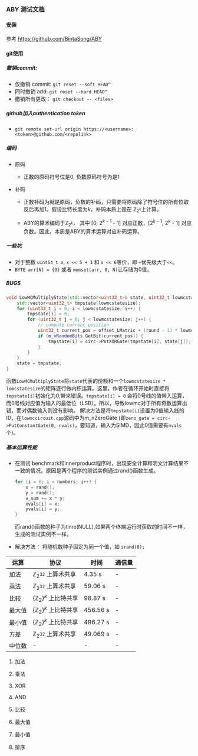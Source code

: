 ### ABY 测试文档

#### 安装 

参考 https://github.com/BintaSong/ABY


#### git使用

##### 撤销commit: 
- 仅撤销 commit: `git reset --soft HEAD^`
- 同时撤销 add: `git reset --hard HEAD^`
- 撤销所有更改： `git checkout -- <files>`
##### github加入authentication token
- `git remote set-url origin https://<username>:<token>@github.com/<repolink>`

##### 编码
- 原码
    - 正数的原码符号位是0, 负数原码符号为是1

- 补码
    - 正数补码为就是原码，负数的补码，只需要将原码除了符号位的所有位取反后再加1。假设比特长度为$k$，补码本质上是在 $\mathbb{Z}_{2^k}$上计算。

    - ABY的算术编码于$\mathbb{Z}_{2^k}$， 其中 [0, $2^{k-1}$ - 1] 对应正数，[$2^{k-1}$, $2^k$ - 1] 对应负数。因此，本质是ABY的算术运算对应补码运算。

##### 一些坑
- 对于整数 `uint64_t x`, `x << 5 + 1` 和 `x << 6`等价，即 `+`优先级大于`<<`。
- `BYTE arr[N] = {0}` 或者 `memset(arr, 0, N)`让存储为0值。

##### BUGS
```c++
void LowMCMultiplyState(std::vector<uint32_t>& state, uint32_t lowmcstatesize, uint32_t round, BooleanCircuit* circ) {
	std::vector<uint32_t> tmpstate(lowmcstatesize);
	for (uint32_t i = 0; i < lowmcstatesize; i++) {
		tmpstate[i] = 0;
		for (uint32_t j = 0; j < lowmcstatesize; j++) {
			// compute current position
			uint32_t current_pos = offset_LMatric + (round - 1) * lowmcstatesize * lowmcstatesize + i * lowmcstatesize + j; 
			if (m_vRandomBits.GetBit(current_pos)) {
				tmpstate[i] = circ->PutXORGate(tmpstate[i], state[j]);
			}
		}
	}
	state = tmpstate;
}
```
函数`LowMCMultiplyState`将`state`代表的份额和一个`lowmcstatesize * lomcstatesize`的矩阵逐行做内积运算。这里，作者在循环开始时直接将`tmpstate[i]`初始化为0,带来错误。`tmpstate[i] = 0` 会将0号线的值带入运算，而0号线对应值为输入的最低位（LSB）。所以，导致lowmc对于所有奇数运算出错，而对偶数输入则没有影响。 解决方法是将`tmpstate[i]`设置为0值输入线的ID，在`lowmccircuit.cpp`源码中为m_nZeroGate (即`zero_gate = circ->PutConstantGate(0, nvals)`，要知道，输入为SIMD，因此0值需要有`nvals`个)。 


##### 基本运算性能
- 在测试 benchmark和innerproduct程序时，出现安全计算和明文计算结果不一致的情况。原因是两个程序的测试实例通过rand()函数生成。
    ```c++
    for (i = 0; i < numbers; i++) {
        x = rand();
        y = rand();
        v_sum += x * y;
        xvals[i] = x;
        yvals[i] = y;
    } 
    ```
    而rand()函数的种子为time(NULL),如果两个终端运行时获取的时间不一样，生成的测试实例不一样。

- 解决方法： 将随机数种子固定为同一个值，如 `srand(0);`


| 运算 | 协议 | 时间 | 通信量 |
| ---| --- | --- |  ---  | 
| 加法 | $\mathbb{Z}_{2^{32}}$ 上算术共享| 4.35 s| - |
| 乘法 | $\mathbb{Z}_{2^{32}}$ 上算术共享| 59.06 s| - |
| 比较 | $\{\mathbb{Z}_{2}\}^k$ 上比特共享| 98.87 s| - |
| 最大值 | $\{\mathbb{Z}_{2}\}^k$ 上比特共享| 456.56 s| - |
| 最小值 | $\{\mathbb{Z}_{2}\}^k$ 上比特共享| 496.27 s| - |
| 方差 | $\mathbb{Z}_{2^{32}}$ 上算术共享 | 49.069 s | - |
| 中位数 | -| - | - |


1) 加法

2) 乘法

3) XOR

4) AND

5) 比较 

6) 最大值

7) 最小值

8) 排序


